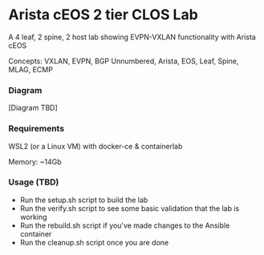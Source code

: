 # Arista cEOS 2 tier CLOS Lab
A 4 leaf, 2 spine, 2 host lab showing EVPN-VXLAN functionality with Arista cEOS

Concepts: VXLAN, EVPN, BGP Unnumbered, Arista, EOS, Leaf, Spine, MLAG, ECMP

### Diagram

[Diagram TBD]

### Requirements

WSL2 (or a Linux VM) with docker-ce & containerlab

Memory: ~14Gb

### Usage (TBD)

- Run the setup.sh script to build the lab
- Run the verify.sh script to see some basic validation that the lab is working
- Run the rebuild.sh script if you've made changes to the Ansible container
- Run the cleanup.sh script once you are done